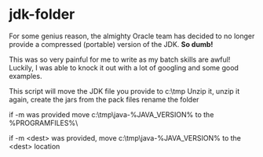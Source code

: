 # jdk-folder
For some genius reason, the almighty Oracle team has decided to no longer provide a compressed (portable) version of  the JDK.  **So dumb!**

This was so very painful for me to write as my batch skills are awful! Luckily, I was able to knock it out with a lot of googling and some good examples.

This script will move the JDK file you provide to c:\tmp
Unzip it, unzip it again, create the jars from the pack files
rename the folder

if \-m was provided move c:\tmp\java-%JAVA_VERSION% to the %PROGRAMFILES%\

if \-m \<dest\> was provided, move c:\tmp\java-%JAVA_VERSION% to the \<dest\> location 
